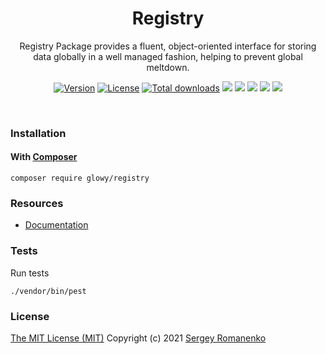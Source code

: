 <h1 align="center">Registry</h1>
<p align="center">
Registry Package provides a fluent, object-oriented interface for storing data globally in a well managed fashion, helping to prevent global meltdown.
</p>
<p align="center">
<a href="https://github.com/glowyphp/registry/releases"><img alt="Version" src="https://img.shields.io/github/release/glowyphp/registry.svg?label=version&color=green"></a> <a href="https://github.com/glowyphp/registry"><img src="https://img.shields.io/badge/license-MIT-blue.svg?color=green" alt="License"></a> <a href="https://packagist.org/packages/glowy/registry"><img src="https://poser.pugx.org/glowy/registry/downloads" alt="Total downloads"></a> <img src="https://github.com/glowyphp/registry/workflows/Static%20Analysis/badge.svg?branch=dev"> <img src="https://github.com/glowyphp/registry/workflows/Tests/badge.svg">
  <a href="https://app.codacy.com/gh/glowy/registry?utm_source=github.com&utm_medium=referral&utm_content=glowy/registry&utm_campaign=Badge_Grade_Dashboard"><img src="https://api.codacy.com/project/badge/Grade/72b4dc84c20145e1b77dc0004a3c8e3d"></a> <a href="https://codeclimate.com/github/glowy/registry/maintainability"><img src="https://api.codeclimate.com/v1/badges/a4c673a4640a3863a9a4/maintainability" /></a> <img src="http://poser.pugx.org/glowy/registry/require/php">
</p>

<br>

### Installation

#### With [Composer](https://getcomposer.org)

```
composer require glowy/registry
```

### Resources
* [Documentation](https://digital.flextype.org/glowyphp/packages/registry)

### Tests

Run tests

```
./vendor/bin/pest
```

### License
[The MIT License (MIT)](https://github.com/glowyphp/registry/blob/master/LICENSE.txt)
Copyright (c) 2021 [Sergey Romanenko](https://github.com/Awilum)
